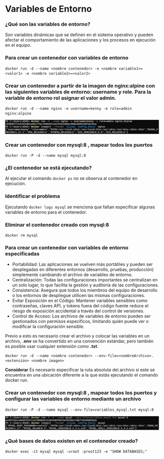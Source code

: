 # Variables de Entorno
### ¿Qué son las variables de entorno?

Son variables dinámicas que se definen en el sistema operativo y pueden afectar el comportamiento de las aplicaciones y los procesos en ejecución en el equipo.

### Para crear un contenedor con variables de entorno

```
docker run -d --name <nombre contenedor> -e <nombre variable1>=<valor1> -e <nombre variable2>=<valor2>
```

### Crear un contenedor a partir de la imagen de nginx:alpine con las siguientes variables de entorno: username y role. Para la variable de entorno rol asignar el valor admin.
```
docker run -d --name nginx -e username=kenny -e role=admin nginx:alpine
```
![Variables de entorno nginx](img/var_ent_nginx.png)

### Crear un contenedor con mysql:8 , mapear todos los puertos
```
docker run -P -d --name mysql mysql:8 
```

### ¿El contenedor se está ejecutando?

Al ejecutar el comando `docker ps` no se observa al contenedor en ejecución.

### Identificar el problema

Ejecutando `docker logs mysql` se menciona que faltan especificar algunas variables de entorno para el contenedor.

### Eliminar el contenedor creado con mysql:8 
```
docker rm mysql
```

### Para crear un contenedor con variables de entorno especificadas
- Portabilidad: Las aplicaciones se vuelven más portátiles y pueden ser desplegadas en diferentes entornos (desarrollo, pruebas, producción) simplemente cambiando el archivo de variables de entorno.
- Centralización: Todas las configuraciones importantes se centralizan en un solo lugar, lo que facilita la gestión y auditoría de las configuraciones.
- Consistencia: Asegura que todos los miembros del equipo de desarrollo o los entornos de despliegue utilicen las mismas configuraciones.
- Evitar Exposición en el Código: Mantener variables sensibles como contraseñas, claves API, y tokens fuera del código fuente reduce el riesgo de exposición accidental a través del control de versiones.
- Control de Acceso: Los archivos de variables de entorno pueden ser gestionados con permisos específicos, limitando quién puede ver o modificar la configuración sensible.

Previo a esto es necesario crear el archivo y colocar las variables en un archivo, **.env** se ha convertido en una convención estándar, pero también es posible usar cualquier extensión como **.txt**.
```
docker run -d --name <nombre contenedor> --env-file=<nombreArchivo>.<extensión> <nombre imagen>
```
**Considerar**
Es necesario especificar la ruta absoluta del archivo si este se encuentra en una ubicación diferente a la que estás ejecutando el comando docker run.

### Crear un contenedor con mysql:8 , mapear todos los puertos y configurar las variables de entorno mediante un archivo
```
docker run -P -d --name mysql --env-file=variables_mysql.txt mysql:8
```
![Variables de entorno mysql](img/var_ent_mysql.png)

### ¿Qué bases de datos existen en el contenedor creado?
```
docker exec -it mysql mysql -uroot -proot123 -e "SHOW DATABASES;"
```
